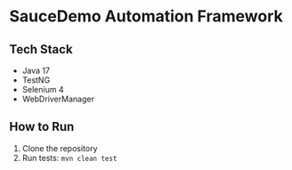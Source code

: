 # SauceDemo Automation Framework

## Tech Stack
- Java 17
- TestNG
- Selenium 4
- WebDriverManager

## How to Run
1. Clone the repository
2. Run tests: `mvn clean test`